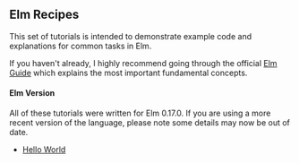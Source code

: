 ## Elm Recipes

This set of tutorials is intended to demonstrate example code and explanations for common tasks in Elm.

If you haven't already, I highly recommend going through the official [Elm Guide](http://guide.elm-lang.org/) which explains the most important fundamental concepts.

#### Elm Version

All of these tutorials were written for Elm 0.17.0. If you are using a more recent version of the language, please note some details may now be out of date.

* [Hello World](hello-world)